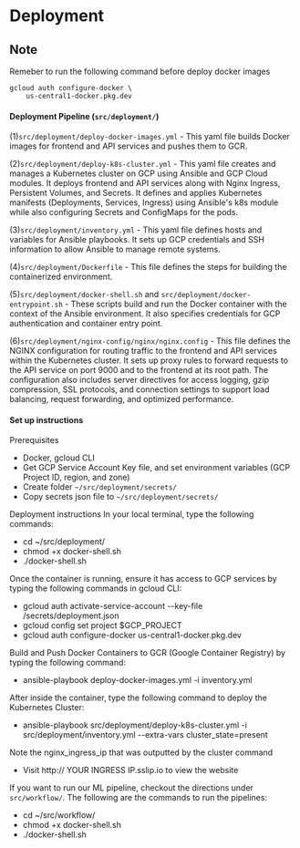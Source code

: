 # Deployment

## Note

Remeber to run the following command before deploy docker images

```
gcloud auth configure-docker \
    us-central1-docker.pkg.dev
```

#### Deployment Pipeline (`src/deployment/`)

(1)`src/deployment/deploy-docker-images.yml` - This yaml file builds Docker images for frontend and API services and pushes them to GCR.

(2)`src/deployment/deploy-k8s-cluster.yml` - This yaml file creates and manages a Kubernetes cluster on GCP using Ansible and GCP Cloud modules. It deploys frontend and API services along with Nginx Ingress, Persistent Volumes, and Secrets. It defines and applies Kubernetes manifests (Deployments, Services, Ingress) using Ansible's k8s module while also configuring Secrets and ConfigMaps for the pods.

(3)`src/deployment/inventory.yml` - This yaml file defines hosts and variables for Ansible playbooks. It sets up GCP credentials and SSH information to allow Ansible to manage remote systems.

(4)`src/deployment/Dockerfile` - This file defines the steps for building the containerized environment.

(5)`src/deployment/docker-shell.sh` and `src/deployment/docker-entrypoint.sh` - These scripts build and run the Docker container with the context of the Ansible environment. It also specifies credentials for GCP authentication and container entry point.

(6)`src/deployment/nginx-config/nginx/nginx.config` - This file defines the NGINX configuration for routing traffic to the frontend and API services within the Kubernetes cluster. It sets up proxy rules to forward requests to the API service on port 9000 and to the frontend at its root path. The configuration also includes server directives for access logging, gzip compression, SSL protocols, and connection settings to support load balancing, request forwarding, and optimized performance.

#### Set up instructions

Prerequisites
- Docker, gcloud CLI
- Get GCP Service Account Key file, and set environment variables (GCP Project ID, region, and zone)
- Create folder `~/src/deployment/secrets/`
- Copy secrets json file to `~/src/deployment/secrets/`

Deployment instructions
In your local terminal, type the following commands:
- cd ~/src/deployment/
- chmod +x docker-shell.sh
- ./docker-shell.sh

Once the container is running, ensure it has access to GCP services by typing the following commands in gcloud CLI:
- gcloud auth activate-service-account --key-file /secrets/deployment.json
- gcloud config set project $GCP_PROJECT
- gcloud auth configure-docker us-central1-docker.pkg.dev

Build and Push Docker Containers to GCR (Google Container Registry) by typing the following command:
- ansible-playbook deploy-docker-images.yml -i inventory.yml

After inside the container, type the following command to deploy the Kubernetes Cluster:
- ansible-playbook src/deployment/deploy-k8s-cluster.yml -i src/deployment/inventory.yml --extra-vars cluster_state=present

Note the nginx_ingress_ip that was outputted by the cluster command
- Visit http:// YOUR INGRESS IP.sslip.io to view the website

If you want to run our ML pipeline, checkout the directions under `src/workflow/`. The following are the commands to run the pipelines:

- cd ~/src/workflow/
- chmod +x docker-shell.sh
- ./docker-shell.sh